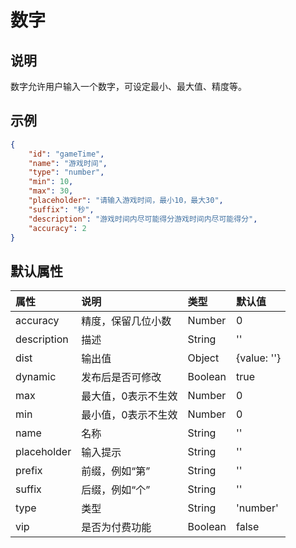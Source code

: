 # 数字

## 说明

数字允许用户输入一个数字，可设定最小、最大值、精度等。

## 示例

```json
{
    "id": "gameTime",
    "name": "游戏时间",
    "type": "number",
    "min": 10,
    "max": 30,
    "placeholder": "请输入游戏时间，最小10，最大30",
    "suffix": "秒",
    "description": "游戏时间内尽可能得分游戏时间内尽可能得分",
    "accuracy": 2
}
```

## 默认属性

属性 | 说明 | 类型 | 默认值
:-- | :-- | :-- | :--
accuracy | 精度，保留几位小数 | Number | 0
description | 描述 | String | ''
dist | 输出值 | Object | {value: ''}
dynamic | 发布后是否可修改 | Boolean | true
max | 最大值，0表示不生效 | Number | 0
min | 最小值，0表示不生效 | Number | 0
name | 名称 | String | ''
placeholder | 输入提示 | String | ''
prefix | 前缀，例如“第” | String | ''
suffix | 后缀，例如“个” | String | ''
type | 类型 | String | 'number'
vip | 是否为付费功能 | Boolean | false
